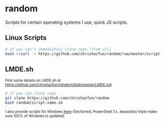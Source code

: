 # random
Scripts for certain operating systems I use, quick JS scripts.

## Linux Scripts
```bash
# if you can't immediately clone repo (from url)
bash <(curl -s https://github.com/chrishazfun/random/raw/master/script-name.sh)
```

## LMDE.sh
<sup>Find some details on LMDE.sh at https://github.com/chrishazfun/random/blob/master/LMDE.md</sup>

```bash
# if you can clone repo
git clone https://github.com/chrishazfun/random
bash random/script-name.sh
```

<sup>I also provide scripts for Windows [here](https://github.com/chrishazfun/random/blob/master/windows.md) (Sectioned, PowerShell 7.x, absolutely triple make sure 100% of Windows is updated)</sup>